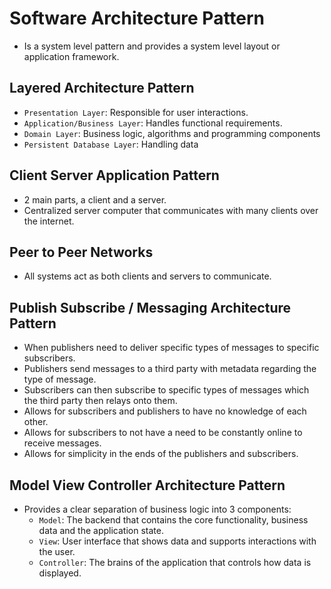 # Software Architecture Pattern

* Is a system level pattern and provides a system level layout or application framework. 

## Layered Architecture Pattern
* `Presentation Layer`: Responsible for user interactions.
* `Application/Business Layer`: Handles functional requirements.
* `Domain Layer`: Business logic, algorithms and programming components
* `Persistent Database Layer`: Handling data

## Client Server Application Pattern
* 2 main parts, a client and a server.
* Centralized server computer that communicates with many clients over the internet.

## Peer to Peer Networks
* All systems act as both clients and servers to communicate.

## Publish Subscribe / Messaging Architecture Pattern
* When publishers need to deliver specific types of messages to specific subscribers.
* Publishers send messages to a third party with metadata regarding the type of message.
* Subscribers can then subscribe to specific types of messages which the third party then relays onto them.
* Allows for subscribers and publishers to have no knowledge of each other.
* Allows for subscribers to not have a need to be constantly online to receive messages.
* Allows for simplicity in the ends of the publishers and subscribers.

## Model View Controller Architecture Pattern
* Provides a clear separation of business logic into 3 components:
    * `Model`: The backend that contains the core functionality, business data and the application state.
    * `View`: User interface that shows data and supports interactions with the user.
    * `Controller`: The brains of the application that controls how data is displayed.